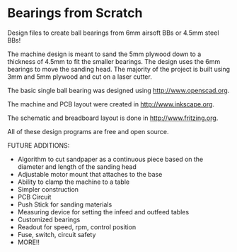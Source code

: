 # Bearings from Scratch
Design files to create ball bearings from 6mm airsoft BBs or 4.5mm steel BBs! 

The machine design is meant to sand the 5mm plywood down to a thickness of 4.5mm to fit the smaller bearings. The design uses the 6mm bearings to move the sanding head. The majority of the project is built using 3mm and 5mm plywood and cut on a laser cutter. 

The basic single ball bearing was designed using http://www.openscad.org.

The machine and PCB layout were created in http://www.inkscape.org. 

The schematic and breadboard layout is done in http://www.fritzing.org. 

All of these design programs are free and open source.

FUTURE ADDITIONS:
+ Algorithm to cut sandpaper as a continuous piece based on the diameter and length of the sanding head
+ Adjustable motor mount that attaches to the base
+ Ability to clamp the machine to a table
+ Simpler construction
+ PCB Circuit
+ Push Stick for sanding materials
+ Measuring device for setting the infeed and outfeed tables
+ Customized bearings
+ Readout for speed, rpm, control position
+ Fuse, switch, circuit safety
+ MORE!!
